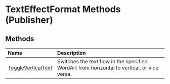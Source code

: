
# TextEffectFormat Methods (Publisher)

## Methods



|**Name**|**Description**|
|:-----|:-----|
| [ToggleVerticalText](627ddbcc-5951-70c6-4e54-de0e9a4bebec.md)|Switches the text flow in the specified WordArt from horizontal to vertical, or vice versa.|
